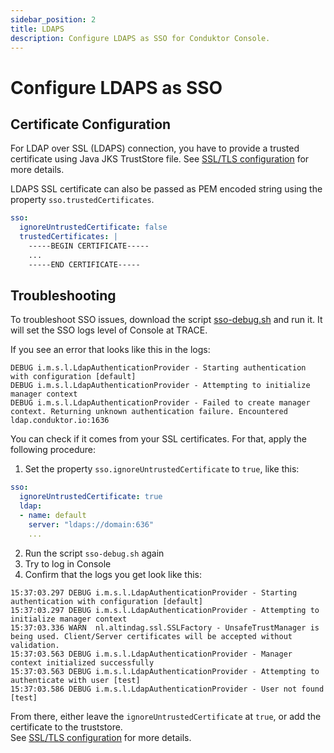 ```yaml
---
sidebar_position: 2
title: LDAPS
description: Configure LDAPS as SSO for Conduktor Console.
---
```


# Configure LDAPS as SSO

## Certificate Configuration

For LDAP over SSL (LDAPS) connection, you have to provide a trusted certificate using Java JKS TrustStore file. See [SSL/TLS configuration](/platform/configuration/ssl-tls-configuration/) for more details.

LDAPS SSL certificate can also be passed as PEM encoded string using the property `sso.trustedCertificates`.

```yaml title="platform-config.yaml"
sso:
  ignoreUntrustedCertificate: false
  trustedCertificates: |
    -----BEGIN CERTIFICATE-----
    ...
    -----END CERTIFICATE-----
```

## Troubleshooting

To troubleshoot SSO issues, download the script [sso-debug.sh](https://raw.githubusercontent.com/conduktor/conduktor-platform/main/example-sso-ldap/sso-debug.sh) and run it. It will set the SSO logs level of Console at TRACE.

If you see an error that looks like this in the logs:

```log
DEBUG i.m.s.l.LdapAuthenticationProvider - Starting authentication with configuration [default]
DEBUG i.m.s.l.LdapAuthenticationProvider - Attempting to initialize manager context
DEBUG i.m.s.l.LdapAuthenticationProvider - Failed to create manager context. Returning unknown authentication failure. Encountered ldap.conduktor.io:1636
```
You can check if it comes from your SSL certificates. For that, apply the following procedure:

1. Set the property `sso.ignoreUntrustedCertificate` to `true`, like this:

```yaml title="platform-config.yaml"
sso:
  ignoreUntrustedCertificate: true
  ldap:
  - name: default
    server: "ldaps://domain:636"
    ...
```

2. Run the script `sso-debug.sh` again
3. Try to log in Console
4. Confirm that the logs you get look like this:

```log
15:37:03.297 DEBUG i.m.s.l.LdapAuthenticationProvider - Starting authentication with configuration [default]
15:37:03.297 DEBUG i.m.s.l.LdapAuthenticationProvider - Attempting to initialize manager context
15:37:03.336 WARN  nl.altindag.ssl.SSLFactory - UnsafeTrustManager is being used. Client/Server certificates will be accepted without validation.
15:37:03.563 DEBUG i.m.s.l.LdapAuthenticationProvider - Manager context initialized successfully
15:37:03.563 DEBUG i.m.s.l.LdapAuthenticationProvider - Attempting to authenticate with user [test]
15:37:03.586 DEBUG i.m.s.l.LdapAuthenticationProvider - User not found [test]
```

From there, either leave the `ignoreUntrustedCertificate` at `true`, or add the certificate to the truststore.  
See [SSL/TLS configuration](/platform/configuration/ssl-tls-configuration/) for more details.